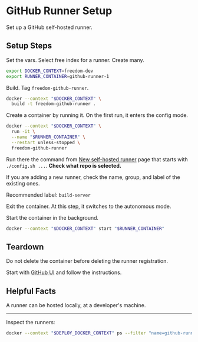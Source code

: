 # GitHub Runner Setup

Set up a GitHub self-hosted runner.

## Setup Steps

Set the vars. Select free index for a runner. Create many.

```bash
export DOCKER_CONTEXT=freedom-dev
export RUNNER_CONTAINER=github-runner-1
```

Build. Tag `freedom-github-runner`.

```bash
docker --context "$DOCKER_CONTEXT" \
  build -t freedom-github-runner .
```

Create a container by running it. On the first run, it enters the config mode.

```bash
docker --context "$DOCKER_CONTEXT" \
  run -it \
  --name "$RUNNER_CONTAINER" \
  --restart unless-stopped \
  freedom-github-runner
```

Run there the command from [New self-hosted runner](https://github.com/freedom-tech-hq/main/settings/actions/runners/new?arch=x64&os=linux) page that starts with `./config.sh ...`. **Check what repo is selected.**

If you are adding a new runner, check the name, group, and label of the existing ones.

Recommended label: `build-server`

Exit the container. At this step, it switches to the autonomous mode.

Start the container in the background.

```bash
docker --context "$DOCKER_CONTEXT" start "$RUNNER_CONTAINER"
```

## Teardown

Do not delete the container before deleting the runner registration.

Start with [GitHub UI](https://github.com/freedom-tech-hq/main/settings/actions/runners) and follow the instructions.

## Helpful Facts

A runner can be hosted locally, at a developer's machine.

---

Inspect the runners: 

```bash
docker --context "$DEPLOY_DOCKER_CONTEXT" ps --filter "name=github-runner-"
```
